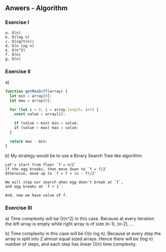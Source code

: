 ## Anwers - Algorithm

### Exercise I
    a. O(n)
    b. O(log n)
    c. O(sqrt(n))
    d. O(n log n)
    e. O(n^3)
    f. O(n)
    g. O(n)


### Exercise II

a)
```js
function getMaxDiff(array) {
  let min = array[0];
  let max = array[0];

  for (let i = 0; i < array.length; i++) {
    const value = array[i];

    if (value < min) min = value;
    if (value > max) max = value;
  }

  return max - min;
}
```

b) My strategy would be to use a Binary Search Tree like algorithm

    Let's start from floor `f = n/2`  
    If the egg breaks, then move down to `f = f/2`  
    Otherwise, move up to `f = f + (n - f)/2`  

    We will stop our search when egg doen't break at `f`,
    and egg breaks at `f + 1`.

    And, now we have value of f.


### Exercise III
a) Time complexity will be O(n^2) in this case. Because at every iteration the left array is empty while right array is of size (n-1), (n-2), ...

b) Time complexity in this case will be O(n log n). Because at every step the array is split into 2 almost equal sized arrays. Hence there will be (log n) number of steps, and each step has linear O(n) time complexity.